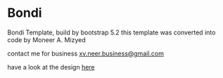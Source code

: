 # Bondi

Bondi Template, build by bootstrap 5.2
this template was converted into code by Moneer A. Mizyed

contact me for business [xv.neer.business@gmail.com](mailto:xv.neer.business@gmail.com)

have a look at the design [here](https://x-vneer.github.io/Bondi/index.html)
